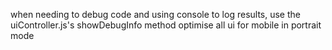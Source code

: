 when needing to debug code and using console to log results, use the uiController.js's showDebugInfo method
optimise all ui for mobile in portrait mode
